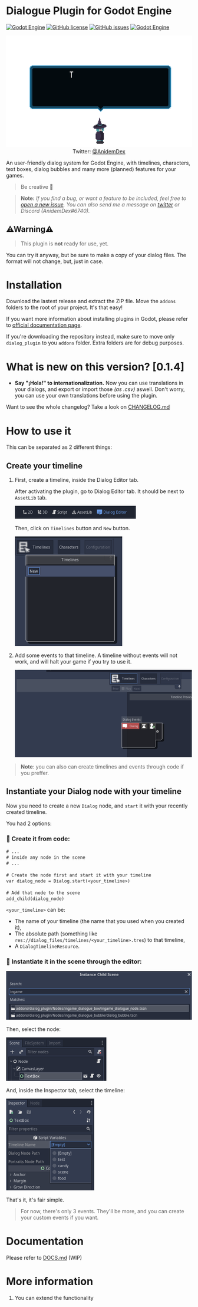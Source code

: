 # Dialogue Plugin for Godot Engine
[![Godot Engine](https://img.shields.io/badge/Godot%20Engine-Plugin-blue?style=flat-square&logo=godot-engine&logoColor=white&logoWidth=20)]() [![GitHub license](https://img.shields.io/github/license/AnidemDex/Godot-DialogPlugin?style=flat-square)](https://github.com/AnidemDex/Godot-DialogPlugin/blob/main/LICENSE)
[![GitHub issues](https://img.shields.io/github/issues/AnidemDex/Godot-DialogPlugin?style=flat-square)](https://github.com/AnidemDex/Godot-DialogPlugin/issues)
[![Godot Engine](https://img.shields.io/badge/Version-0.1.4-red?style=flat-square)](https://github.com/AnidemDex/Godot-DialogPlugin/releases/tag/v0.1.4)

<p align="center">
  <a href="https://twitter.com/anidemdex" target="_blank"><img src="https://raw.githubusercontent.com/AnidemDex/Godot-DialogPlugin/main/.images/banner_animation.gif"></a><br/>
  Twitter: <a href="https://twitter.com/anidemdex" target="_blank">@AnidemDex</a>
</p>

An user-friendly dialog system for Godot Engine, with timelines, characters, text boxes, dialog bubbles and many more (planned) features for your games. 

> Be creative 💬

> **Note:** _If you find a bug, or want a feature to be included, feel free to [open a new issue](https://github.com/AnidemDex/Godot-DialogPlugin/issues/new). You can also send me a message on [twitter](https://twitter.com/anidemdex) or Discord (AnidemDex#6740)._

## ⚠Warning⚠

> This plugin is **not** ready for use, yet. 

You can try it anyway, but be sure to make a copy of your dialog files. The format will not change, but, just in case.

# Installation

Download the lastest release and extract the ZIP file. Move the `addons` folders to the root of your project. It's that easy!

If you want more information about installing plugins in Godot, please refer to [official documentation page](https://docs.godotengine.org/en/stable/tutorials/plugins/editor/installing_plugins.html).

If you're downloading the repository instead, make sure to move only `dialog_plugin` to you `addons` folder. Extra folders are for debug purposes.

# What is new on this version? [0.1.4]
- **Say "¡Hola!" to internationalization.** Now you can use translations in your dialogs, and export or import those _(as .csv)_ aswell. Don't worry, you can use your own translations before using the plugin.

Want to see the whole changelog? Take a look on [CHANGELOG.md](/docs/CHANGELOG.md)
# How to use it

This can be separated as 2 different things:
## Create your timeline

1. First, create a timeline, inside the Dialog Editor tab.
   
   After activating the plugin, go to Dialog Editor tab. It should be next to `AssetLib` tab.

   ![Godot View Tabs](.images/godot_view_tabs.png)

   Then, click on `Timelines` button and `New` button.

   ![New Timeline](.images/godot_new_timeline.png)

2. Add some events to that timeline. A timeline without events will not work, and will halt your game if you try to use it.
   
   ![New event](.images/godot_new_event.png)

> **Note**: you can also can create timelines and events through code if you preffer.

## Instantiate your Dialog node with your timeline

Now you need to create a new `Dialog` node, and `start` it with your recently created timeline.

You had 2 options:
### 🔵 Create it from code:

```gdscript
# ...
# inside any node in the scene
# ...

# Create the node first and start it with your timeline
var dialog_node = Dialog.start(<your_timeline>)

# Add that node to the scene
add_child(dialog_node)
```
`<your_timeline>` can be:

- The name of your timeline (the name that you used when you created it), 
- The absolute path (something like `res://dialog_files/timelines/<your_timeline>.tres`) to that timeline,
- A `DialogTimelineResource`.

### 🔵 Instantiate it in the scene through the editor:
   
![Instance dialog](.images/godot_instance_dialog_node.png)

Then, select the node:

![Dialog Node](.images/godot_scene_tree.png)

And, inside the Inspector tab, select the timeline:

![Inspector](.images/godot_inspector_tab.png)

That's it, it's fair simple.

> For now, there's only 3 events. They'll be more, and you can create your custom events if you want.

# Documentation

Please refer to [DOCS.md](/docs/DOCS.md) (WIP)

# More information
1. You can extend the functionality
